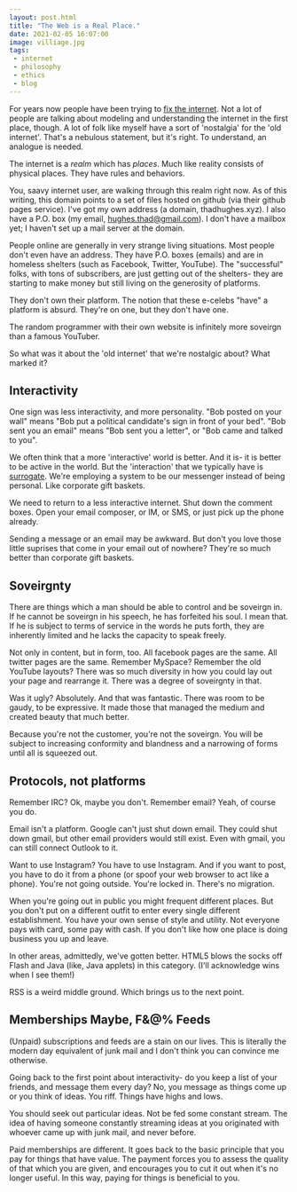 ```yaml
---
layout: post.html
title: "The Web is a Real Place."
date: 2021-02-05 16:07:00
image: villiage.jpg
tags:
 - internet
 - philosophy
 - ethics
 - blog
---
```


For years now people have been trying to [fix the internet](https://blog.substack.com/p/welcome-facebook-and-twitter-seriously). Not a lot of people are talking about modeling and understanding the internet in the first place, though. A lot of folk like myself have a sort of 'nostalgia' for the 'old internet'. That's a nebulous statement, but it's right. To understand, an analogue is needed.

The internet is a _realm_ which has _places_. Much like reality consists of physical places. They have rules and behaviors.

You, saavy internet user, are walking through this realm right now. As of this writing, this domain points to a set of files hosted on github (via their github pages service). I've got my own address (a domain, thadhughes.xyz). I also have a P.O. box (my email, hughes.thad@gmail.com). I don't have a mailbox yet; I haven't set up a mail server at the domain.

People online are generally in very strange living situations. Most people don't even have an address. They have P.O. boxes (emails) and are in homeless shelters (such as Facebook, Twitter, YouTube). The "successful" folks, with tons of subscribers, are just getting out of the shelters- they are starting to make money but still living on the generosity of platforms.

They don't own their platform. The notion that these e-celebs "have" a platform is absurd. They're on one, but they don't have one.

The random programmer with their own website is infinitely more soveirgn than a famous YouTuber.

So what was it about the 'old internet' that we're nostalgic about? What marked it?

## Interactivity

One sign was less interactivity, and more personality. "Bob posted on your wall" means "Bob put a political candidate's sign in front of your bed". "Bob sent you an email" means "Bob sent you a letter", or "Bob came and talked to you".

We often think that a more 'interactive' world is better. And it is- it is better to be active in the world. But the 'interaction' that we typically have is [surrogate](https://www.goodreads.com/quotes/8754425-a-surrogate-activity-is-an-activity-that-is-directed-toward). We're employing a system to be our messenger instead of being personal. Like corporate gift baskets.

We need to return to a less interactive internet. Shut down the comment boxes. Open your email composer, or IM, or SMS, or just pick up the phone already.

Sending a message or an email may be awkward. But don't you love those little suprises that come in your email out of nowhere? They're so much better than corporate gift baskets.

## Soveirgnty

There are things which a man should be able to control and be soveirgn in. If he cannot be soveirgn in his speech, he has forfeited his soul. I mean that. If he is subject to terms of service in the words he puts forth, they are inherently limited and he lacks the capacity to speak freely.

Not only in content, but in form, too. All facebook pages are the same. All twitter pages are the same. Remember MySpace? Remember the old YouTube layouts? There was so much diversity in how you could lay out your page and rearrange it. There was a degree of soveirgnty in that.

Was it ugly? Absolutely. And that was fantastic. There was room to be gaudy, to be expressive. It made those that managed the medium and created beauty that much better.

Because you're not the customer, you're not the soveirgn. You will be subject to increasing conformity and blandness and a narrowing of forms until all is squeezed out.

## Protocols, not platforms

Remember IRC? Ok, maybe you don't. Remember email? Yeah, of course you do.

Email isn't a platform. Google can't just shut down email. They could shut down gmail, but other email providers would still exist. Even with gmail, you can still connect Outlook to it.

Want to use Instagram? You have to use Instagram. And if you want to post, you have to do it from a phone (or spoof your web browser to act like a phone). You're not going outside. You're locked in. There's no migration.

When you're going out in public you might frequent different places. But you don't put on a different outfit to enter every single different establishment. You have your own sense of style and utility. Not everyone pays with card, some pay with cash. If you don't like how one place is doing business you up and leave.

In other areas, admittedly, we've gotten better. HTML5 blows the socks off Flash and Java (like, Java applets) in this category. (I'll acknowledge wins when I see them!)

RSS is a weird middle ground. Which brings us to the next point.

## Memberships Maybe, F&@% Feeds

(Unpaid) subscriptions and feeds are a stain on our lives. This is literally the modern day equivalent of junk mail and I don't think you can convince me otherwise.

Going back to the first point about interactivity- do you keep a list of your friends, and message them every day? No, you message as things come up or you think of ideas. You riff. Things have highs and lows.

You should seek out particular ideas. Not be fed some constant stream. The idea of having someone constantly streaming ideas at you originated with whoever came up with junk mail, and never before.

Paid memberships are different. It goes back to the basic principle that you pay for things that have value. The payment forces you to assess the quality of that which you are given, and encourages you to cut it out when it's no longer useful. In this way, paying for things is beneficial to you.